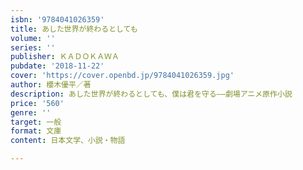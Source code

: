 ```yaml
---
isbn: '9784041026359'
title: あした世界が終わるとしても
volume: ''
series: ''
publisher: ＫＡＤＯＫＡＷＡ
pubdate: '2018-11-22'
cover: 'https://cover.openbd.jp/9784041026359.jpg'
author: 櫻木優平／著
description: あした世界が終わるとしても、僕は君を守る――劇場アニメ原作小説
price: '560'
genre: ''
target: 一般
format: 文庫
content: 日本文学、小説・物語

---
```

